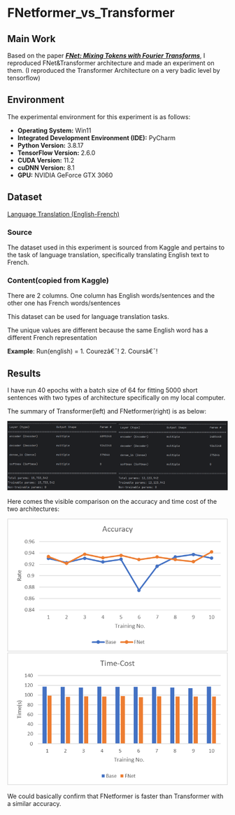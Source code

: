# FNetformer_vs_Transformer

## Main Work

Based on the paper ***[FNet: Mixing Tokens with Fourier Transforms](https://arxiv.org/abs/2105.03824)***, I reproduced FNet&Transformer architecture and made an experiment on them. (I reproduced the Transformer Architecture on a very badic level by tensorflow)

## Environment

The experimental environment for this experiment is as follows:

- **Operating System:** Win11
- **Integrated Development Environment (IDE):** PyCharm
- **Python Version:** 3.8.17
- **TensorFlow Version:** 2.6.0
- **CUDA Version:** 11.2
- **cuDNN Version:** 8.1
- **GPU:** NVIDIA GeForce GTX 3060

## Dataset

[Language Translation (English-French)](https://www.kaggle.com/datasets/devicharith/language-translation-englishfrench)

### Source

The dataset used in this experiment is sourced from Kaggle and pertains to the task of language translation, specifically translating English text to French. 

### Content(copied from Kaggle)

There are 2 columns. One column has English words/sentences and the other one has French words/sentences

This dataset can be used for language translation tasks.

The unique values are different because the same English word has a different French representation

**Example**: Run(english) = 1. Courezâ€¯! 2. Coursâ€¯!

## Results

I have run 40 epochs with a batch size of 64 for fitting 5000 short sentences with two types of architecture specifically on my local computer.

The summary of Transformer(left) and FNetformer(right) is as below: 

<img src=".\images\BaseCut.png" width="50%"><img src=".\images\FNetCut.png" width="50%">

Here comes the visible comparison on the accuracy and time cost of the two architectures:



<img src=".\images\AccuracyComp.png">

<img src=".\images\TimeCostComp.png">

We could basically confirm that FNetformer is faster than Transformer with a similar accuracy.
